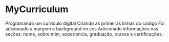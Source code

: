 # MyCurriculum
Programando um curriculo digital 
Criando as primeiras linhas do codigo
Foi adicionado a margem e background no css
Adicionado informações nas seções: nome, sobre mim, experiencia, graduação, cursos e certificações. 